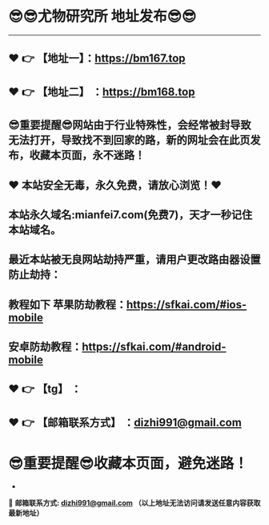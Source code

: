 :sunglasses::sunglasses:尤物研究所 地址发布:sunglasses::sunglasses:
==
------
:heart: :point_right: 【地址一】：https://bm167.top
------
:heart: :point_right: 【地址二】 ：https://bm168.top
-----
:sunglasses:重要提醒:sunglasses:网站由于行业特殊性，会经常被封导致无法打开，导致找不到回家的路，新的网址会在此页发布，收藏本页面，永不迷路！
-----
:heart: 本站安全无毒，永久免费，请放心浏览！:heart: 
-----
本站永久域名:mianfei7.com(免费7)，天才一秒记住本站域名。
------
最近本站被无良网站劫持严重，请用户更改路由器设置防止劫持：
------

教程如下 苹果防劫教程：https://sfkai.com/#ios-mobile
------

安卓防劫教程：https://sfkai.com/#android-mobile
------
:heart: :point_right: 【tg】 ：
------

:heart: :point_right: 【邮箱联系方式】 ：dizhi991@gmail.com
------
:sunglasses:重要提醒:sunglasses:收藏本页面，避免迷路！
==

-

:e-mail: __邮箱联系方式: dizhi991@gmail.com （以上地址无法访问请发送任意内容获取最新地址）__
